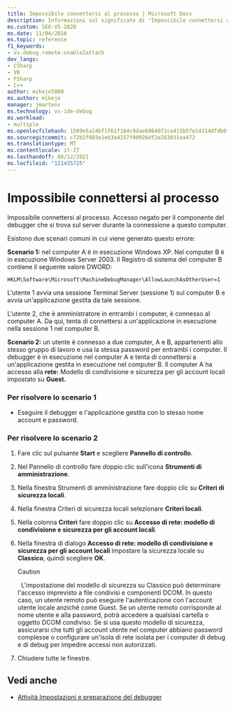 ```yaml
---
title: Impossibile connettersi al processo | Microsoft Docs
description: Informazioni sul significato di "Impossibile connettersi al processo", sui due scenari che lo causano e sulle soluzioni.
ms.custom: SEO-VS-2020
ms.date: 11/04/2016
ms.topic: reference
f1_keywords:
- vs.debug.remote.unable2attach
dev_langs:
- CSharp
- VB
- FSharp
- C++
author: mikejo5000
ms.author: mikejo
manager: jmartens
ms.technology: vs-ide-debug
ms.workload:
- multiple
ms.openlocfilehash: 1509e5a24bf1f61f164c9dae6864072ce415b57e14314dfdb0f16971d9315456
ms.sourcegitcommit: c72b2f603e1eb3a4157f00926df2e263831ea472
ms.translationtype: MT
ms.contentlocale: it-IT
ms.lasthandoff: 08/12/2021
ms.locfileid: "121435725"
---
```

# <a name="unable-to-attach-to-the-process"></a>Impossibile connettersi al processo
Impossibile connettersi al processo. Accesso negato per il componente del debugger che si trova sul server durante la connessione a questo computer.

 Esistono due scenari comuni in cui viene generato questo errore:

 **Scenario 1:** nel computer A è in esecuzione Windows XP. Nel computer B è in esecuzione Windows Server 2003. Il Registro di sistema del computer B contiene il seguente valore DWORD:

 `HKLM\Software\Microsoft\MachineDebugManager\AllowLaunchAsOtherUser=1`

 L'utente 1 avvia una sessione Terminal Server (sessione 1) sul computer B e avvia un'applicazione gestita da tale sessione.

 L'utente 2, che è amministratore in entrambi i computer, è connesso al computer A. Da qui, tenta di connettersi a un'applicazione in esecuzione nella sessione 1 nel computer B.

 **Scenario 2:** un utente è connesso a due computer, A e B, appartenenti allo stesso gruppo di lavoro e usa la stessa password per entrambi i computer. Il debugger è in esecuzione nel computer A e tenta di connettersi a un'applicazione gestita in esecuzione nel computer B. Il computer A ha accesso alla **rete:** Modello di condivisione e sicurezza per gli account locali impostato su **Guest.**

### <a name="to-solve-scenario-1"></a>Per risolvere lo scenario 1

- Eseguire il debugger e l'applicazione gestita con lo stesso nome account e password.

### <a name="to-solve-scenario-2"></a>Per risolvere lo scenario 2

1. Fare clic sul pulsante **Start** e scegliere **Pannello di controllo**.

2. Nel Pannello di controllo fare doppio clic sull'icona **Strumenti di amministrazione**.

3. Nella finestra Strumenti di amministrazione fare doppio clic su **Criteri di sicurezza locali**.

4. Nella finestra Criteri di sicurezza locali selezionare **Criteri locali**.

5. Nella colonna **Criteri** fare doppio clic su **Accesso di rete: modello di condivisione e sicurezza per gli account locali**.

6. Nella finestra di dialogo **Accesso di rete: modello di condivisione e sicurezza per gli account locali** impostare la sicurezza locale su **Classico**, quindi scegliere **OK**.

    > [!CAUTION]
    >   L'impostazione del modello di sicurezza su Classico può determinare l'accesso imprevisto a file condivisi e componenti DCOM. In questo caso, un utente remoto può eseguire l'autenticazione con l'account utente locale anziché come Guest. Se un utente remoto corrisponde al nome utente e alla password, potrà accedere a qualsiasi cartella o oggetto DCOM condiviso. Se si usa questo modello di sicurezza, assicurarsi che tutti gli account utente nel computer abbiano password complesse o configurare un'isola di rete isolata per i computer di debug e di debug per impedire accessi non autorizzati.

7. Chiudere tutte le finestre.

## <a name="see-also"></a>Vedi anche
- [Attività Impostazioni e preparazione del debugger](../debugger/debugger-settings-and-preparation.md)
